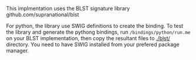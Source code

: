 This implmentation uses the BLST signature library
github.com/supranational/blst

For python, the library use SWIG definitions to create the binding.
To test the library and generate the pythong bindings, run `/bindings/python/run.me` on your BLST implementation, then copy the resultant files to [./blst/]() directory. You need to have SWIG installed from your prefered package manager.
